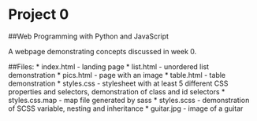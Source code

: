 # Project 0

##Web Programming with Python and JavaScript

A webpage demonstrating concepts discussed in week 0.

##Files:
    * index.html - landing page
    * list.html - unordered list demonstration
    * pics.html - page with an image
    * table.html - table demonstration
    * styles.css - stylesheet with at least 5 different CSS properties and selectors, demonstration of class and id selectors
    * styles.css.map - map file generated by sass
    * styles.scss - demonstration of SCSS variable, nesting and inheritance
    * guitar.jpg - image of a guitar